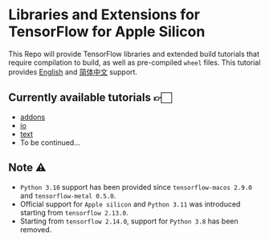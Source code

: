 # Libraries and Extensions for TensorFlow for Apple Silicon

This Repo will provide TensorFlow libraries and extended build tutorials that require compilation to build, as well as pre-compiled `wheel` files. This tutorial provides [English](https://github.com/sun1638650145/Libraries-and-Extensions-for-TensorFlow-for-Apple-Silicon/blob/main/README.md) and [简体中文](https://github.com/sun1638650145/Libraries-and-Extensions-for-TensorFlow-for-Apple-Silicon/blob/main/README-zh.md) support.

## Currently available tutorials 👉🏻

* [addons](https://github.com/tensorflow/addons)
* [io](https://github.com/tensorflow/io)
* [text](https://github.com/tensorflow/text)
* To be continued...

## Note ⚠️

* `Python 3.10` support has been provided since `tensorflow-macos 2.9.0` and `tensorflow-metal 0.5.0`.
* Official support for `Apple silicon` and `Python 3.11` was introduced starting from `tensorflow 2.13.0`.
* Starting from `tensorflow 2.14.0`, support for `Python 3.8` has been removed.
